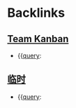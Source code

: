 
# Backlinks
## [Team Kanban](<Team Kanban.md>)
- {{[query](<query.md>):

## [临时](<临时.md>)
- {{[query](<query.md>):

